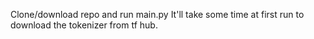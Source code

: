 Clone/download repo and run main.py
It'll take some time at first run to download the tokenizer from tf hub.
